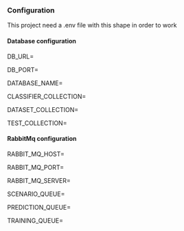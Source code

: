 ### Configuration

This project need a .env file with this shape in order to work

#### Database configuration

DB_URL=

DB_PORT=

DATABASE_NAME=

CLASSIFIER_COLLECTION=

DATASET_COLLECTION=

TEST_COLLECTION=

#### RabbitMq configuration

RABBIT_MQ_HOST=

RABBIT_MQ_PORT=

RABBIT_MQ_SERVER=

SCENARIO_QUEUE=

PREDICTION_QUEUE=

TRAINING_QUEUE=
